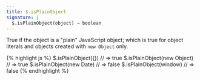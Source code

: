 ```yaml
---
title: $.isPlainObject
signature: |
  $.isPlainObject(object) ⇒ boolean
---
```


True if the object is a "plain" JavaScript object;
which is true for object literals and objects created with `new Object` only.

{% highlight js %}
$.isPlainObject({}) // => true
$.isPlainObject(new Object) // => true
$.isPlainObject(new Date) // => false
$.isPlainObject(window) // => false
{% endhighlight %}

